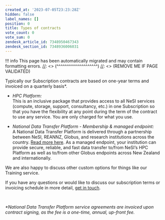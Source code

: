 ```yaml
---
created_at: '2023-07-05T23:23:28Z'
hidden: false
label_names: []
position: 0
title: Types of contracts
vote_count: 0
vote_sum: 0
zendesk_article_id: 7348950467343
zendesk_section_id: 7348936006031
---
```



[//]: <> (REMOVE ME IF PAGE VALIDATED)
[//]: <> (vvvvvvvvvvvvvvvvvvvv)
!!! info
    This page has been automatically migrated and may contain formatting errors.
[//]: <> (^^^^^^^^^^^^^^^^^^^^)
[//]: <> (REMOVE ME IF PAGE VALIDATED)
<p>Typically our Subscription contracts are based on one-year terms and invoiced on a <span class="fabric-editor-annotation" data-mark-type="annotation" data-mark-annotation-type="inlineComment" data-id="87d9ec52-e102-4bbb-9e10-59da56fc497a">quarterly</span> basis*.</p>
<ul class="ak-ul">
<li>
<p><em>HPC Platform: <br></em>This is an inclusive package that provides access to all NeSI services (compute, storage, support, consultancy, etc.) in one Subscription so that you have the flexibility at any point during the term of the contract to use any service. You are only charged for what you use.</p>
</li>
<li>
<p><em>National Data Transfer Platform - Membership &amp; managed endpoint: <br></em>A National Data Transfer Platform is delivered through a partnership between NeSI, REANNZ, Globus, and research institutions across the country. <a href="https://www.nesi.org.nz/services/data-services">Read more here</a>. As a managed endpoint, your institution can provide secure, reliable, and fast data transfer to/from NeSI’s HPC Platform as well as to/from other Globus endpoints across New Zealand and internationally. </p>
</li>
</ul>
<p>We are also happy to discuss other custom options for things like our Training service.</p>
<p>If you have any questions or would like to discuss our subscription terms or invoicing schedule in more detail, <a href="mailto:info@nesi.org.nz">get in touch</a>.</p>
<p> </p>
<p><em>*National Data Transfer Platform service agreements are invoiced upon contract signing, as the fee is a one-time, annual, up-front fee.</em></p>